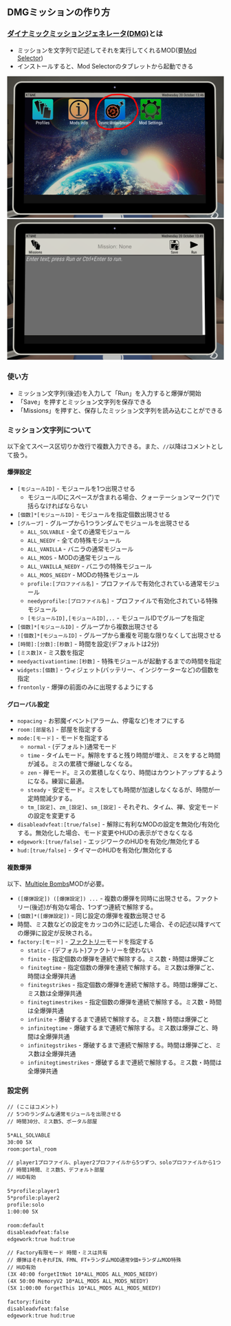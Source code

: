 ﻿## DMGミッションの作り方

### [ダイナミックミッションジェネレータ(DMG)](https://steamcommunity.com/sharedfiles/filedetails/?id=1633427044)とは

* ミッションを文字列で記述してそれを実行してくれるMOD(要[Mod Selector](https://steamcommunity.com/sharedfiles/filedetails/?id=801400247))
* インストールすると、Mod Selectorのタブレットから起動できる

![](pic3.png)
![](pic4.png)

### 使い方

* ミッション文字列(後述)を入力して「Run」を入力すると爆弾が開始
* 「Save」を押すとミッション文字列を保存できる
* 「Missions」を押すと、保存したミッション文字列を読み込むことができる

### ミッション文字列について

以下全てスペース区切りか改行で複数入力できる。また、`//`以降はコメントとして扱う。

#### 爆弾設定

* `[モジュールID]` - モジュールを1つ出現させる
  * モジュールIDにスペースが含まれる場合、クォーテーションマーク(")で括らなければならない
* `[個数]*[モジュールID]` - モジュールを指定個数出現させる
* `[グループ]` - グループから1つランダムでモジュールを出現させる
  * `ALL_SOLVABLE` - 全ての通常モジュール
  * `ALL_NEEDY` - 全ての特殊モジュール
  * `ALL_VANILLA` - バニラの通常モジュール
  * `ALL_MODS` - MODの通常モジュール
  * `ALL_VANILLA_NEEDY` - バニラの特殊モジュール
  * `ALL_MODS_NEEDY` - MODの特殊モジュール
  * `profile:[プロファイル名]` - プロファイルで有効化されている通常モジュール
  * `needyprofile:[プロファイル名]` - プロファイルで有効化されている特殊モジュール
  * `[モジュールID],[モジュールID],..` - モジュールIDでグループを指定
* `[個数]*[モジュールID]` - グループから複数出現させる
* `![個数]*[モジュールID]` - グループから重複を可能な限りなくして出現させる
* `[時間]:[分数]:[秒数]` - 時間を設定(デフォルトは2分)
* `[ミス数]X` - ミス数を指定
* `needyactivationtime:[秒数]` - 特殊モジュールが起動するまでの時間を指定
* `widgets:[個数]` - ウィジェット(バッテリー、インジケーターなど)の個数を指定
* `frontonly` - 爆弾の前面のみに出現するようにする

#### グローバル設定

* `nopacing` - お邪魔イベント(アラーム、停電など)をオフにする
* `room:[部屋名]` - 部屋を指定する
* `mode:[モード]` - モードを指定する
  * `normal` - (デフォルト)通常モード
  * `time` - タイムモード。解除をすると残り時間が増え、ミスをすると時間が減る。ミスの累積で爆破しなくなる。
  * `zen` - 禅モード。ミスの累積しなくなり、時間はカウントアップするようになる。練習に最適。
  * `steady` - 安定モード。ミスをしても時間が加速しなくなるが、時間が一定時間減少する。
  * `tm_[設定]`、`zm_[設定]`、`sm_[設定]` - それぞれ、タイム、禅、安定モードの設定を変更する
* `disableadvfeat:[true/false]` - 解除に有利なMODの設定を無効化/有効化する。無効化した場合、モード変更やHUDの表示ができなくなる
* `edgework:[true/false]` - エッジワークのHUDを有効化/無効化する
* `hud:[true/false]` - タイマーのHUDを有効化/無効化する

#### 複数爆弾

以下、[Multiple Bombs](https://steamcommunity.com/workshop/filedetails/?id=806104225)MODが必要。

* `([爆弾設定]) ([爆弾設定]) ...` - 複数の爆弾を同時に出現させる。ファクトリー(後述)が有効な場合、1つずつ連続で解除する。
* `[個数]*([爆弾設定])` - 同じ設定の爆弾を複数出現させる
* 時間、ミス数などの設定をカッコの外に記述した場合、その記述以降すべての爆弾に設定が反映される。
* `factory:[モード]` - [ファクトリー](https://steamcommunity.com/sharedfiles/filedetails/?id=1307301431)モードを指定する
  * `static` - (デフォルト)ファクトリーを使わない
  * `finite` - 指定個数の爆弾を連続で解除する。ミス数・時間は爆弾ごと
  * `finitegtime` - 指定個数の爆弾を連続で解除する。ミス数は爆弾ごと、時間は全爆弾共通
  * `finitegstrikes` - 指定個数の爆弾を連続で解除する。時間は爆弾ごと、ミス数は全爆弾共通
  * `finitegtimestrikes` - 指定個数の爆弾を連続で解除する。ミス数・時間は全爆弾共通
  * `infinite` - 爆破するまで連続で解除する。ミス数・時間は爆弾ごと
  * `infinitegtime` - 爆破するまで連続で解除する。ミス数は爆弾ごと、時間は全爆弾共通
  * `infinitegstrikes` - 爆破するまで連続で解除する。時間は爆弾ごと、ミス数は全爆弾共通
  * `infinitegtimestrikes` - 爆破するまで連続で解除する。ミス数・時間は全爆弾共通

  
### 設定例

```
// (ここはコメント)
// 5つのランダムな通常モジュールを出現させる
// 時間30分、ミス数5、ポータル部屋

5*ALL_SOLVABLE 
30:00 5X
room:portal_room
```

```
// player1プロファイル、player2プロファイルから5つずつ、soloプロファイルから1つ
// 時間1時間、ミス数5、デフォルト部屋
// HUD有効

5*profile:player1
5*profile:player2
profile:solo
1:00:00 5X

room:default
disableadvfeat:false
edgework:true hud:true
```

```
// Factory有限モード 時間・ミスは共有
// 爆弾はそれぞれFIN、FMN、FT+ランダムMOD通常9個+ランダムMOD特殊
// HUD有効
(3X 40:00 forgetItNot 10*ALL_MODS ALL_MODS_NEEDY)
(4X 50:00 MemoryV2 10*ALL_MODS ALL_MODS_NEEDY)
(5X 1:00:00 forgetThis 10*ALL_MODS ALL_MODS_NEEDY)

factory:finite
disableadvfeat:false
edgework:true hud:true
```